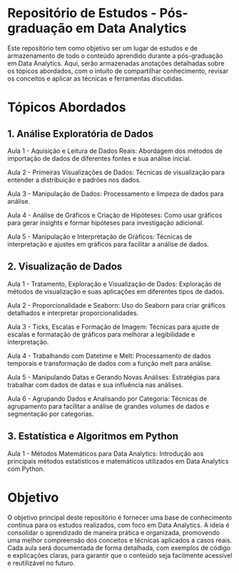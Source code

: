 # Repositório de Estudos - Pós-graduação em Data Analytics
Este repositório tem como objetivo ser um lugar de estudos e de armazenamento de todo o conteúdo aprendido durante a pós-graduação em Data Analytics. Aqui, serão armazenadas anotações detalhadas sobre os tópicos abordados, com o intuito de compartilhar conhecimento, revisar os conceitos e aplicar as técnicas e ferramentas discutidas.

# Tópicos Abordados
## 1. Análise Exploratória de Dados
Aula 1 - Aquisição e Leitura de Dados Reais: Abordagem dos métodos de importação de dados de diferentes fontes e sua análise inicial.

Aula 2 - Primeiras Visualizações de Dados: Técnicas de visualização para entender a distribuição e padrões nos dados.

Aula 3 - Manipulação de Dados: Processamento e limpeza de dados para análise.

Aula 4 - Análise de Gráficos e Criação de Hipóteses: Como usar gráficos para gerar insights e formar hipóteses para investigação adicional.

Aula 5 - Manipulação e Interpretação de Gráficos: Técnicas de interpretação e ajustes em gráficos para facilitar a análise de dados.

## 2. Visualização de Dados
Aula 1 - Tratamento, Exploração e Visualização de Dados: Exploração de métodos de visualização e suas aplicações em diferentes tipos de dados.

Aula 2 - Proporcionalidade e Seaborn: Uso do Seaborn para criar gráficos detalhados e interpretar proporcionalidades.

Aula 3 - Ticks, Escalas e Formação de Imagem: Técnicas para ajuste de escalas e formatação de gráficos para melhorar a legibilidade e interpretação.

Aula 4 - Trabalhando com Datetime e Melt: Processamento de dados temporais e transformação de dados com a função melt para análise.

Aula 5 - Manipulando Datas e Gerando Novas Análises: Estratégias para trabalhar com dados de datas e sua influência nas análises.

Aula 6 - Agrupando Dados e Analisando por Categoria: Técnicas de agrupamento para facilitar a análise de grandes volumes de dados e segmentação por categorias.

## 3. Estatística e Algoritmos em Python
Aula 1 - Métodos Matemáticos para Data Analytics: Introdução aos principais métodos estatísticos e matemáticos utilizados em Data Analytics com Python.

# Objetivo
O objetivo principal deste repositório é fornecer uma base de conhecimento contínua para os estudos realizados, com foco em Data Analytics. A ideia é consolidar o aprendizado de maneira prática e organizada, promovendo uma melhor compreensão dos conceitos e técnicas aplicados a casos reais. Cada aula será documentada de forma detalhada, com exemplos de código e explicações claras, para garantir que o conteúdo seja facilmente acessível e reutilizável no futuro.

